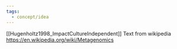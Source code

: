 ```yaml
---
tags:
  - concept/idea
---
```

[[Hugenholtz1998_ImpactCultureIndependent]]
Text from wikipedia https://en.wikipedia.org/wiki/Metagenomics